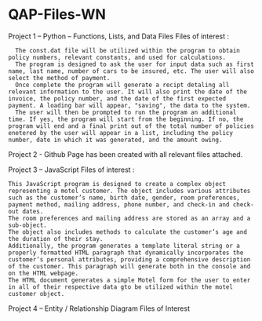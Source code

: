 # QAP-Files-WN

Project 1 – Python – Functions, Lists, and Data Files 
  Files of interest : 


      The const.dat file will be utilized within the program to obtain policy numbers, relevant constants, and used for calculations. 
      The program is designed to ask the user for input data such as first name, last name, number of cars to be insured, etc. The user will also select the method of payment. 
      Once complete the program will generate a recipt detaling all relevant information to the user. It will also print the date of the invoice, the policy number, and the date of the first expected payment. A loading bar will appear, "saving", the data to the system. 
      The user will then be prompted to run the program an additional time. If yes, the program will start from the beginning. If no, the program will end and a final print out of the total number of policies enetered by the user will appear in a list, including the policy number, date in which it was generated, and the amount owing. 


Project 2 - Github
  Page has been created with all relevant files attached. 

Project 3 – JavaScript
  Files of interest : 



    This JavaScript program is designed to create a complex object representing a motel customer. The object includes various attributes such as the customer’s name, birth date, gender, room preferences,     payment method, mailing address, phone number, and check-in and check-out dates. 
    The room preferences and mailing address are stored as an array and a sub-object. 
    The object also includes methods to calculate the customer’s age and the duration of their stay. 
    Additionally, the program generates a template literal string or a properly formatted HTML paragraph that dynamically incorporates the customer’s personal attributes, providing a comprehensive description of the customer. This paragraph will generate both in the console and on the HTML webpage.
    The HTML document generates a simple Motel form for the user to enter in all of their respective data gto be utilized within the motel customer object. 

Project 4 – Entity / Relationship Diagram
  Files of Interest
